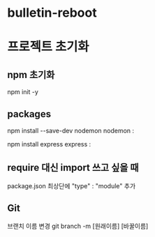 # bulletin-reboot

# 프로젝트 초기화

## npm 초기화

npm init -y

## packages

npm install --save-dev nodemon
nodemon :

npm install express
express :

## require 대신 import 쓰고 싶을 때

package.json 최상단에 "type" : "module" 추가

## Git

브랜치 이름 변경
git branch -m [원래이름] [바꿀이름]
